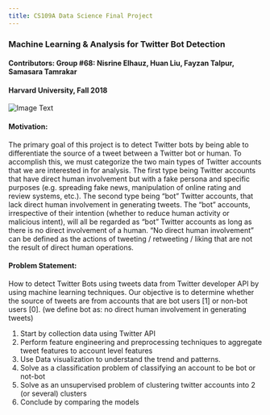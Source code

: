 ```yaml
---
title: CS109A Data Science Final Project
---
```


### Machine Learning & Analysis for Twitter Bot Detection 
#### Contributors: Group #68: Nisrine Elhauz, Huan Liu, Fayzan Talpur, Samasara Tamrakar 
#### Harvard University, Fall 2018


![Image Text](https://i.ibb.co/KDd8fKN/Twitter-Logo-Blue.png)

#### Motivation: 

The primary goal of this project is to detect Twitter bots by being able to differentiate the source of a tweet between a Twitter bot or human. To accomplish this, we must categorize the two main types of Twitter accounts that we are interested in for analysis. The first type being Twitter accounts that have direct human involvement but with a fake persona and specific purposes (e.g. spreading fake news, manipulation of online rating and review systems, etc.). The second type being “bot” Twitter accounts, that lack direct human involvement in generating tweets. The “bot” accounts, irrespective of their intention (whether to reduce human activity or malicious intent), will all be regarded as “bot” Twitter accounts as long as there is no direct involvement of a human. “No direct human involvement” can be defined as the actions of tweeting / retweeting / liking that are not the result of direct human operations.


#### Problem Statement:

How to detect Twitter Bots using tweets data from Twitter developer API by using machine learning techniques. Our objective is to determine whether the source of tweets are from accounts that are bot users [1] or non-bot users [0].  (we define bot as: no direct human involvement in generating tweets) <br/>
  1. Start by collection data using Twitter API
  2. Perform feature engineering and preprocessing techniques to aggregate tweet features to account level features
  3. Use Data visualization to understand the trend and patterns. 
  4. Solve as a classification problem of classifying an account to be bot or not-bot
  5. Solve as an unsupervised problem of clustering twitter accounts into 2 (or several) clusters
  6. Conclude by comparing the models
